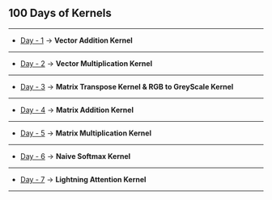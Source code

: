 ## 100 Days of Kernels

---

* [Day - 1](https://github.com/SwekeR-463/100kernels/blob/master/day01/notes.md) -> **Vector Addition Kernel**

---

* [Day - 2](https://github.com/SwekeR-463/100kernels/blob/master/day02/notes.md) -> **Vector Multiplication Kernel**

---

* [Day - 3](https://github.com/SwekeR-463/100kernels/blob/master/day03/notes.md) -> **Matrix Transpose Kernel & RGB to GreyScale Kernel**

---

* [Day - 4](https://github.com/SwekeR-463/100kernels/blob/master/day04/notes.md) -> **Matrix Addition Kernel**

---

* [Day - 5](https://github.com/SwekeR-463/100kernels/blob/master/day05/notes.md) -> **Matrix Multiplication Kernel**

---

* [Day - 6](https://github.com/SwekeR-463/100kernels/blob/master/day06/notes.md) -> **Naive Softmax Kernel**

---

* [Day - 7](https://github.com/SwekeR-463/100kernels/blob/master/day07/notes.md) -> **Lightning Attention Kernel**

---